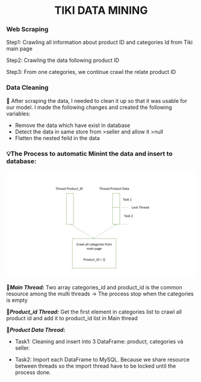 # <div align="center">TIKI DATA MINING</div>

### Web Scraping

Step1: Crawling all information about product ID and categories Id from Tiki main page

Step2: Crawling the data following product ID

Step3: From one categories, we continue crawl the relate product ID

### Data Cleaning
🔆 After scraping the data, I needed to clean it up so that it was usable for our model. I made the following changes and created the following variables:
- Remove the data which have exist in database
- Detect the data in same store from >seller and allow it >null
- Flatten the nested feild in the data


### 💡The Process to automatic Minint the data and insert to database:

![alt text](https://github.com/DungNguyen0209/Crawling_Product_Data_From_Tiki/blob/main/Assert/Presentation1.jpg?raw=true)

🔻***Main Thread:*** Two array categories_id and product_id is the common resource among the multi threads
    -> The process stop when the categories is empty 

🔻***Product_id Thread:*** Get the first element in categories list to crawl all product id and add it to product_id list in Main thread

🔻***Product Data Thread:***
    
   - Task1: Cleaning and insert into 3 DataFrame: product, categories và seller.
    
   - Task2: Import each DataFrame to  MySQL. Because we share resource between threads so the import thread have to be locked until the process done.
